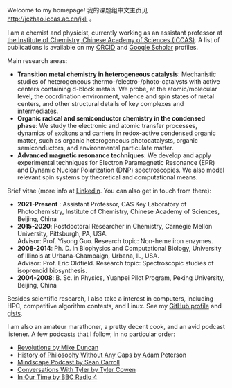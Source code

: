 Welcome to my homepage! 我的课题组中文主页见 http://jczhao.iccas.ac.cn/jkli 。

I am a chemist and physicist, currently working as an assistant professor at [the Institute of Chemistry, Chinese Academy of Sciences (ICCAS)](http://www.iccas.ac.cn). A list of publications is available on my [ORCID](https://orcid.org/0000-0003-3355-6518) and [Google Scholar](https://scholar.google.com/citations?user=MAgDzgwAAAAJ&view_op=list_works&sortby=pubdate) profiles. 

Main research areas:
 
 - **Transition metal chemistry in heterogeneous catalysis**: Mechanistic studies of heterogeneous thermo-/electro-/photo-catalysts with active centers containing d-block metals. We probe, at the atomic/molecular level, the coordination environment, valence and spin states of metal centers, and other structural details of key complexes and intermediates.
 - **Organic radical and semiconductor chemistry in the condensed phase**: We study the electronic and atomic transfer processes, dynamics of excitons and carriers in redox-active condensed organic matter, such as organic heterogeneous photocatalysts, organic semiconductors, and environmental particulate matter.
 - **Advanced magnetic resonance techniques**: We develop and apply experimental techniques for Electron Paramagnetic Resonance (EPR) and Dynamic Nuclear Polarization (DNP) spectroscopies. We also model relevant spin systems by theoretical and computational means.

Brief vitae (more info at [LinkedIn](https://www.linkedin.com/in/lijikun). You can also get in touch from there):

 - **2021-Present** : Assistant Professor, CAS Key Laboratory of Photochemistry, Institute of Chemistry, Chinese Academy of Sciences, Beijing, China
 - **2015-2020**: Postdoctoral Researcher in Chemistry, Carnegie Mellon University, Pittsburgh, PA, USA.
<br/> Advisor: Prof. Yisong Guo. Research topic: Non-heme iron enzymes.
 - **2008-2014**: Ph. D. in Biophysics and Computational Biology, University of Illinois at Urbana-Champaign, Urbana, IL, USA.
<br/> Advisor: Prof. Eric Oldfield. Research topic: Spectroscopic studies of isoprenoid biosynthesis.
 - **2004-2008**: B. Sc. in Physics, Yuanpei Pilot Program, Peking University, Beijing, China

Besides scientific research, I also take a interest in computers, including HPC, competitive algorithm contests, and Linux. See my [GitHub profile](https://github.com/lijikun) and [gists](https://gist.github.com/lijikun/).

I am also an amateur marathoner, a pretty decent cook, and an avid podcast listener. A few podcasts that I follow, in no particular order:

- [Revolutions by Mike Duncan](https://www.revolutionspodcast.com)
- [History of Philosophy Without Any Gaps by Adam Peterson](https://historyofphilosophy.net)
- [Mindscape Podcast by Sean Carroll](https://www.preposterousuniverse.com/podcast/)
- [Conversations With Tyler by Tyler Cowen](https://medium.com/conversations-with-tyler)
- [In Our Time by BBC Radio 4](https://www.bbc.co.uk/programmes/b006qykl/episodes/downloads)


